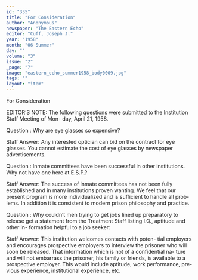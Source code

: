 ```yaml
---
id: "335"
title: "For Consideration"
author: "Anonymous"
newspaper: "The Eastern Echo"
editor: "Cuff, Joseph J."
year: "1958"
month: "06 Summer"
day: ""
volume: "3"
issue: "2"
_page: "7"
image: "eastern_echo_summer1958_body0009.jpg"
tags: ""
layout: "item"
---
```

For Consideration

EDITOR’S NOTE: The following questions were
submitted to the Institution Staff Meeting of Mon-
day, April 21, 1958.

Question :
Why are eye glasses so expensive?

Staff Answer:
Any interested optician can bid on the contract
for eye glasses. You cannot estimate the cost of
eye glasses by newspaper advertisements.

Question :
Inmate committees have been successful in other
institutions. Why not have one here at E.S.P.?

Staff Answer:
The success of inmate committees has not been
fully established and in many institutions proven
wanting. We feel that our present program is more
individualized and is sufficient to handle all prob-
lems. In addition it is consistent to modern prison
philosophy and practice.

Question :
Why couldn’t men trying to get jobs lined up
preparatory to release get a statement from the
Treatment Staff listing I.Q., aptitude and other in-
formation helpful to a job seeker:

Staff Answer:
This institution welcomes contacts with poten-
tial employers and encourages prospective employers
to interview the prisoner who will soon be released.
That information which is not of a confidential na-
ture and will not embarrass the prisoner, his family
or friends, is available to a prospective employer.
This would include aptitude, work performance, pre-
vious experience, institutional experience, etc.
